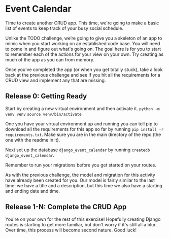 # Event Calendar

Time to create another CRUD app. This time, we're going to make a basic list
of events to keep track of your busy social schedule.

Unlike the TODO challenge, we’re going to give you a skeleton of an app to mimic when you start working on an established code base. You will need to come in and figure out what's going on. The goal here is for you to start to remember each of the actions for your view on your own. Try creating as much of the app as you can from memory.

Once you've completed the app (or when you get totally stuck), take a look back at the previous challenge and see if you hit all the requirements for a CRUD view and implement any that are missing.

## Release 0: Getting Ready
Start by creating a new virtual environment and then activate it. 
`python -m venv venv`
`source venv/bin/activate`

One you have your virtual environment up and running you can tell pip to download all the requirements for this app so far by running `pip install -r requirements.txt`. Make sure you are in the main directory of the repo (the one with the readme in it).

Next set up the database `django_event_calendar` by running `createdb django_event_calendar`. 

Remember to run your migrations before you get started on your routes. 

As with the previous challenge, the model and migration for this activity have already been created for you.  Our model is fairly similar to the last time: we have a title and a description, but this time we also have a starting and ending date and time.

## Release 1-N: Complete the CRUD App

You're on your own for the rest of this exercise! Hopefully creating Django
routes is starting to get more familiar, but don't worry if it's still all a
blur. Over time, this process will become second nature. Good luck!
